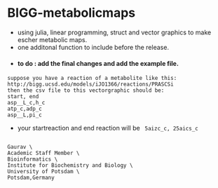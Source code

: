 # BIGG-metabolicmaps

- using julia, linear programming, struct and vector graphics to make escher metabolic maps. 
- one additonal function to include before the release.
- #### to do : add the final changes and add the example file. 
```
suppose you have a reaction of a metabolite like this:
http://bigg.ucsd.edu/models/iJO1366/reactions/PRASCSi
then the csv file to this vectorgraphic should be:
start, end
asp__L_c,h_c
atp_c,adp_c
asp__L,pi_c
```
 - your startreaction and end reaction will be ``` 5aizc_c, 25aics_c```
```

Gaurav \
Academic Staff Member \
Bioinformatics \
Institute for Biochemistry and Biology \
University of Potsdam \
Potsdam,Germany
